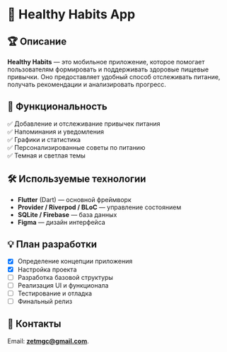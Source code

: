 # 📱 Healthy Habits App

## 🏆 Описание
**Healthy Habits** — это мобильное приложение, которое помогает пользователям формировать и поддерживать здоровые пищевые привычки. Оно предоставляет удобный способ отслеживать питание, получать рекомендации и анализировать прогресс.

## 🚀 Функциональность
✅ Добавление и отслеживание привычек питания  
✅ Напоминания и уведомления  
✅ Графики и статистика  
✅ Персонализированные советы по питанию  
✅ Темная и светлая темы

## 🛠️ Используемые технологии
- **Flutter** (Dart) — основной фреймворк
- **Provider / Riverpod / BLoC** — управление состоянием
- **SQLite / Firebase** — база данных
- **Figma** — дизайн интерфейса

## 💡 План разработки
- [x] Определение концепции приложения
- [x] Настройка проекта
- [ ] Разработка базовой структуры
- [ ] Реализация UI и функционала
- [ ] Тестирование и отладка
- [ ] Финальный релиз

## 📩 Контакты
Email: **zetmgc@gmail.com**.

